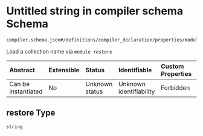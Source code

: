 # Untitled string in compiler schema Schema

```txt
compiler.schema.json#/definitions/compiler_declaration/properties/module/properties/restore
```

Load a collection name via `module restore`

| Abstract            | Extensible | Status         | Identifiable            | Custom Properties | Additional Properties | Access Restrictions | Defined In                                                                  |
| :------------------ | :--------- | :------------- | :---------------------- | :---------------- | :-------------------- | :------------------ | :-------------------------------------------------------------------------- |
| Can be instantiated | No         | Unknown status | Unknown identifiability | Forbidden         | Allowed               | none                | [compiler.schema.json*](../out/compiler.schema.json "open original schema") |

## restore Type

`string`

